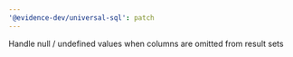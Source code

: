 ```yaml
---
'@evidence-dev/universal-sql': patch
---
```


Handle null / undefined values when columns are omitted from result sets
